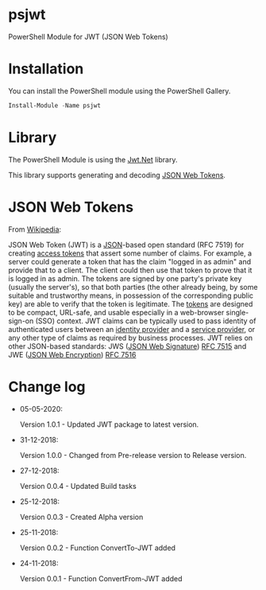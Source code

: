 # psjwt

PowerShell Module for JWT (JSON Web Tokens)

# Installation

You can install the PowerShell module using the PowerShell Gallery.

```PowerShell
Install-Module -Name psjwt
```

# Library

The PowerShell Module is using the <a href="https://github.com/jwt-dotnet/jwt" target="_blank">Jwt.Net</a> library.

This library supports generating and decoding <a href="https://tools.ietf.org/html/rfc7519
" target="_blank">JSON Web Tokens</a>.

# JSON Web Tokens

From <a href="https://en.wikipedia.org/wiki/JSON_Web_Token" target="_blank">Wikipedia</a>:

JSON Web Token (JWT) is a <a href="https://en.wikipedia.org/wiki/JSON" target="_blank">JSON</a>-based open standard (RFC 7519) for creating <a href="https://en.wikipedia.org/wiki/Access_token" target="_blank">access tokens</a> that assert some number of claims. For example, a server could generate a token that has the claim "logged in as admin" and provide that to a client. The client could then use that token to prove that it is logged in as admin. The tokens are signed by one party's private key (usually the server's), so that both parties (the other already being, by some suitable and trustworthy means, in possession of the corresponding public key) are able to verify that the token is legitimate. The <a href="https://en.wikipedia.org/wiki/Session_token" target="_blank">tokens</a> are designed to be compact, URL-safe, and usable especially in a web-browser single-sign-on (SSO) context. JWT claims can be typically used to pass identity of authenticated users between an <a href="https://en.wikipedia.org/wiki/Identity_provider" target="_blank">identity provider</a> and a <a href="https://en.wikipedia.org/wiki/Service_provider" target="_blank">service provider</a>, or any other type of claims as required by business processes.
JWT relies on other JSON-based standards: JWS (<a href="https://en.wikipedia.org/wiki/JSON_Web_Signature" target="_blank">JSON Web Signature</a>) <a href="https://tools.ietf.org/html/rfc7515" target="_blank">RFC 7515</a> and JWE (<a href="https://en.wikipedia.org/wiki/JSON_Web_Encryption" target="_blank">JSON Web Encryption</a>) <a href="https://tools.ietf.org/html/rfc7516" target="_blank">RFC 7516</a>

# Change log

* 05-05-2020:
  
  Version 1.0.1 - Updated JWT package to latest version.

* 31-12-2018:

  Version 1.0.0 - Changed from Pre-release version to Release version.

* 27-12-2018:

  Version 0.0.4 - Updated Build tasks

* 25-12-2018:

  Version 0.0.3 - Created Alpha version

* 25-11-2018:

  Version 0.0.2 - Function ConvertTo-JWT added

* 24-11-2018:

  Version 0.0.1 - Function ConvertFrom-JWT added
